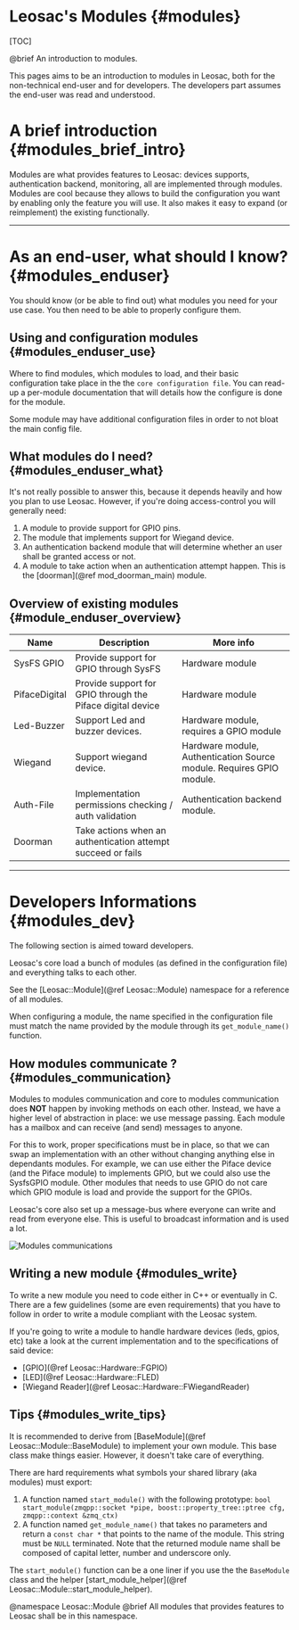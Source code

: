 Leosac's Modules {#modules}
===========================

[TOC]

@brief An introduction to modules.

This pages aims to be an introduction to modules in Leosac, both for the non-technical end-user
and for developers. The developers part assumes the end-user was read and understood.

A brief introduction {#modules_brief_intro}
===========================================

Modules are what provides features to Leosac: devices supports, authentication backend,
monitoring, all are implemented through modules.
Modules are cool because they allows to build the configuration you want by enabling
only the feature you will use. It also makes it easy to expand (or reimplement)
the existing functionally.

<HR>

As an end-user, what should I know? {#modules_enduser}
============================================================

You should know (or be able to find out) what modules you need for your use case.
You then need to be able to properly configure them.

Using and configuration modules {#modules_enduser_use}
-------------------------------------------------------------

Where to find modules, which modules to load, and their basic configuration take
place in the the `core configuration file`. You can read-up a per-module documentation
that will details how the configure is done for the module.

Some module may have additional configuration files in order to not bloat the main
config file.

What modules do I need? {#modules_enduser_what}
-----------------------------------------------

It's not really possible to answer this, because it depends heavily and how you plan
to use Leosac. However, if you're doing access-control you will generally need:
   1. A module to provide support for GPIO pins.
   2. The module that implements support for Wiegand device.
   3. An authentication backend module that will determine whether an user shall be granted access or not.
   4. A module to take action when an authentication attempt happen. This is the [doorman](@ref mod_doorman_main) module.

Overview of existing modules {#module_enduser_overview}
-------------------------------------------------------

Name                 | Description                                                   | More info
---------------------|---------------------------------------------------------------|--------------
SysFS GPIO           | Provide support for GPIO through SysFS                        | Hardware module
PifaceDigital        | Provide support for GPIO through the Piface digital device    | Hardware module
Led-Buzzer           | Support Led and buzzer devices.                               | Hardware module, requires a GPIO module
Wiegand              | Support wiegand device.                                       | Hardware module, Authentication Source module. Requires GPIO module.
Auth-File            | Implementation permissions checking / auth validation         | Authentication backend module.
Doorman              | Take actions when an authentication attempt succeed or fails  | 

<HR>

Developers Informations {#modules_dev}
======================================

The following section is aimed toward developers.

Leosac's core load a bunch of modules (as defined in the configuration file) and
everything talks to each other.

See the [Leosac::Module](@ref Leosac::Module) namespace for a reference of all modules.

When configuring a module, the name specified in the configuration file must match the name
provided by the module through its `get_module_name()` function.

How modules communicate ? {#modules_communication}
--------------------------------------------------

Modules to modules communication and core to modules communication does **NOT** happen
by invoking methods on each other. Instead, we have a higher level of abstraction in place:
we use message passing. Each module has a mailbox and can receive (and send)
messages to anyone.

For this to work, proper specifications must be in place, so that we can swap an
implementation with an other without changing anything else in dependants modules. For example,
we can use either the Piface device (and the Piface module) to implements GPIO, but we could
also use the SysfsGPIO module. Other modules that needs to use GPIO do not care which GPIO module
is load and provide the support for the GPIOs.

Leosac's core also set up a message-bus where everyone can write and read from everyone else.
This is useful to broadcast information and is used a lot.

![Modules communications](../resources/modules_communication.png)

Writing a new module {#modules_write}
-------------------------------------

To write a new module you need to code either in C++ or eventually in C.
There are a few guidelines (some are even requirements) that you have to follow in order
to write a module compliant with the Leosac system.

If you're going to write a module to handle hardware devices (leds, gpios, etc) take a look at
the current implementation and to the specifications of said device:
+ [GPIO](@ref Leosac::Hardware::FGPIO)
+ [LED](@ref Leosac::Hardware::FLED)
+ [Wiegand Reader](@ref Leosac::Hardware::FWiegandReader)

Tips {#modules_write_tips}
--------------------------

It is recommended to derive from [BaseModule](@ref Leosac::Module::BaseModule) to implement your own module.
This base class make things easier. However, it doesn't take care of everything.

There are hard requirements what symbols your shared library (aka modules) must export:
1. A function named `start_module()` with the following prototype: `bool start_module(zmqpp::socket *pipe, boost::property_tree::ptree cfg, zmqpp::context &zmq_ctx)`
2. A function named `get_module_name()` that takes no parameters and return a `const char *` that points to the name of the module. This string must be `NULL` terminated.
   Note that the returned module name shall be composed of capital letter, number and underscore only.


The `start_module()` function can be a one liner if you use the the `BaseModule` class
and the helper [start_module_helper](@ref Leosac::Module::start_module_helper).

@namespace Leosac::Module
@brief All modules that provides features to Leosac shall be in this namespace.
